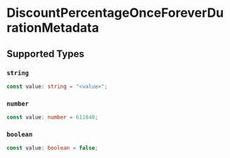 # DiscountPercentageOnceForeverDurationMetadata


## Supported Types

### `string`

```typescript
const value: string = "<value>";
```

### `number`

```typescript
const value: number = 611840;
```

### `boolean`

```typescript
const value: boolean = false;
```

